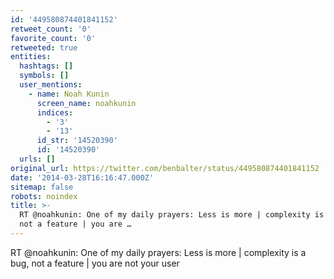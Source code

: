 ```yaml
---
id: '449580874401841152'
retweet_count: '0'
favorite_count: '0'
retweeted: true
entities:
  hashtags: []
  symbols: []
  user_mentions:
    - name: Noah Kunin
      screen_name: noahkunin
      indices:
        - '3'
        - '13'
      id_str: '14520390'
      id: '14520390'
  urls: []
original_url: https://twitter.com/benbalter/status/449580874401841152
date: '2014-03-28T16:16:47.000Z'
sitemap: false
robots: noindex
title: >-
  RT @noahkunin: One of my daily prayers: Less is more | complexity is a bug,
  not a feature | you are …
---
```


RT @noahkunin: One of my daily prayers: Less is more | complexity is a bug, not a feature | you are not your user